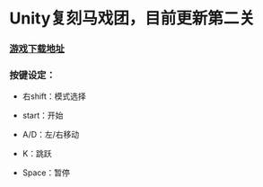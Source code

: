 # Unity复刻马戏团，目前更新第二关

### [游戏下载地址](https://pan.baidu.com/s/1-KyuV1qc3kxxehd41E5CXA?pwd=7j15)

### 按键设定：

* 右shift：模式选择

* start：开始

* A/D：左/右移动

* K：跳跃

* Space：暂停
